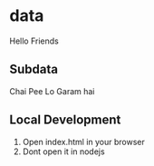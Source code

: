 # data
Hello Friends
## Subdata
Chai Pee Lo Garam hai
## Local Development
1. Open index.html in your browser
2. Dont open it in nodejs